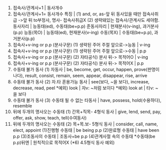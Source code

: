 1) 접속사/관계사+1	 | 동사개수
1) 접속사/관계사+1= 동사개수 특징	 | (1) and, or, as-앞 뒤 동사있을 때만 접속사취급 ->앞 뒤 to부정사, 명사- 접속사취급X (2) 생략돼있는 접속사/관계사도 세야함.
동사자리		| 능동태(ed), 수동태(be+p.p)
준동사자리		| 현재분사(v-ing), 과거분사(p.p)
능동(목O)		| 능동태(ed), 현재분사(v-ing)
수동(목X)		| 수동태(be+p.p), 과거분사(p.p)
4) 접속사+v-ing or p.p (분사구문) (1) 생략된 주어 주절 앞으로->능동	| v-ing
4) 접속사+v-ing or p.p (분사구문)​ (1) 생략된 주어 주절 앞으로->수동	| p.p
4) 접속사+v-ing or p.p (분사구문)​ (2) 자타공식) 분사 뒤-> 목적어O	| v-ing
4) 접속사+v-ing or p.p (분사구문) (2) 자타공식) 분사 뒤-> 목적어X	| p.p​​
5) 수동태 불가 동사 (1) 자동사	| be, become, get, occur, happen, prove(판명이 나다), result, consist, remain, seem, appear, disappear, rise, arrive
5) 수동태 불가 동사​ (2) 자.타 혼용가능 동사	| see(보다, ~을 보다), increase, decrease, read, peel
*예외) look	| 자v: ~처럼 보이다
*예외) look at	| 타v: ~을 보다
5) 수동태 불가 동사​ (3) 수동태 될 수 없는 타동사	| have, possess, hold(수용하다), resemble
6) 뒤에 두개의 명사오는 수동태 (1) 간목+직목- 4형식 동사	| give, lend, send, pay, offer, ask, show, teach, tell(수여동사)
6) 뒤에 두개의 명사오는 수동태​ (2) 목+목.보- 5형식 동사	| consider, call, name, elect, appoint
(1)진행형 수동태	| be being p.p
(2)완료형 수동태	| have been p.p
(3)조동사의 수동태	|  조동사+be p.p
(4)관계사절 속의 수동태 *수동태(be p.p)뒤엔	| 원칙적으로 목적어X (*6) 4.5형식 동사 예외)